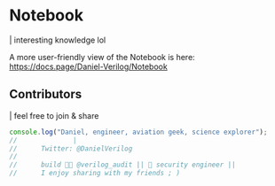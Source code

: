 # Notebook
| interesting knowledge lol 

A more user-friendly view of the Notebook is here:
https://docs.page/Daniel-Verilog/Notebook

## Contributors
| feel free to join & share

```js mark=1[31:41]
console.log("Daniel, engineer, aviation geek, science explorer");
//              |
//      Twitter: @DanielVerilog
//
//      build 🧑‍💻 @verilog_audit || 🧐 security engineer ||
//      I enjoy sharing with my friends ; )
```
